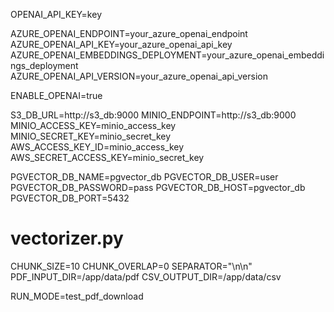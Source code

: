 OPENAI_API_KEY=key

AZURE_OPENAI_ENDPOINT=your_azure_openai_endpoint
AZURE_OPENAI_API_KEY=your_azure_openai_api_key
AZURE_OPENAI_EMBEDDINGS_DEPLOYMENT=your_azure_openai_embeddings_deployment
AZURE_OPENAI_API_VERSION=your_azure_openai_api_version

ENABLE_OPENAI=true

S3_DB_URL=http://s3_db:9000
MINIO_ENDPOINT=http://s3_db:9000
MINIO_ACCESS_KEY=minio_access_key
MINIO_SECRET_KEY=minio_secret_key
AWS_ACCESS_KEY_ID=minio_access_key
AWS_SECRET_ACCESS_KEY=minio_secret_key

PGVECTOR_DB_NAME=pgvector_db
PGVECTOR_DB_USER=user
PGVECTOR_DB_PASSWORD=pass
PGVECTOR_DB_HOST=pgvector_db
PGVECTOR_DB_PORT=5432

# vectorizer.py
CHUNK_SIZE=10
CHUNK_OVERLAP=0
SEPARATOR="\n\n"
PDF_INPUT_DIR=/app/data/pdf
CSV_OUTPUT_DIR=/app/data/csv

RUN_MODE=test_pdf_download
